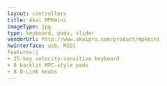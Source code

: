 ```yaml
---
layout: controllers
title: Akai MPKmini
imageType: jpg
type: keyboard, pads, slider
vendorUrl: http://www.akaipro.com/product/mpkmini
hwInterface: usb, MIDI
features:| 
+ 25-key velocity-sensitive keyboard
+ 8 backlit MPC-style pads  
+ 8 Q-Link knobs
---
```



